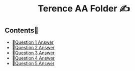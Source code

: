 <h1 align="center"> Terence AA Folder ✍️ <a href="#" target="_blank" rel="noreferrer">  </a>   <br>
</h1>


## Contents📝
- 📑[Question 1 Answer](https://github.com/drshahizan/SECP3843/blob/main/submission/Terence172/question%201/answerQ1.md)
- 📑[Question 2 Answer](https://github.com/drshahizan/SECP3843/blob/main/submission/Terence172/question%202/answerQ2.md)
- 📑[Question 3 Answer](https://github.com/drshahizan/SECP3843/blob/main/submission/Terence172/question%203/answerQ3.md)
- 📑[Question 4 Answer](https://github.com/drshahizan/SECP3843/blob/main/submission/Terence172/question%204/answerQ4.md)
- 📑[Question 5 Answer](https://github.com/drshahizan/SECP3843/blob/main/submission/Terence172/question%205/answerQ5.md)
